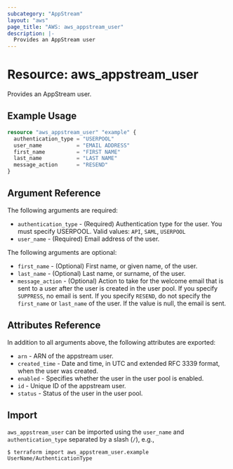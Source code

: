 ```yaml
---
subcategory: "AppStream"
layout: "aws"
page_title: "AWS: aws_appstream_user"
description: |-
  Provides an AppStream user
---
```


# Resource: aws_appstream_user

Provides an AppStream user.

## Example Usage

```terraform
resource "aws_appstream_user" "example" {
  authentication_type = "USERPOOL"
  user_name           = "EMAIL ADDRESS"
  first_name          = "FIRST NAME"
  last_name           = "LAST NAME"
  message_action      = "RESEND"
}
```

## Argument Reference

The following arguments are required:

* `authentication_type` - (Required) Authentication type for the user. You must specify USERPOOL. Valid values: `API`, `SAML`, `USERPOOL`
* `user_name` - (Required) Email address of the user.

The following arguments are optional:

* `first_name` - (Optional) First name, or given name, of the user.
* `last_name` - (Optional) Last name, or surname, of the user.
* `message_action` - (Optional) Action to take for the welcome email that is sent to a user after the user is created in the user pool. If you specify `SUPPRESS`, no email is sent. If you specify `RESEND`, do not specify the `first_name` or `last_name` of the user. If the value is null, the email is sent.

## Attributes Reference

In addition to all arguments above, the following attributes are exported:

* `arn` - ARN of the appstream user.
* `created_time` - Date and time, in UTC and extended RFC 3339 format, when the user was created.
* `enabled` - Specifies whether the user in the user pool is enabled.
* `id` - Unique ID of the appstream user.
* `status` - Status of the user in the user pool.


## Import

`aws_appstream_user` can be imported using the `user_name` and `authentication_type` separated by a slash (`/`), e.g.,

```
$ terraform import aws_appstream_user.example UserName/AuthenticationType
```
